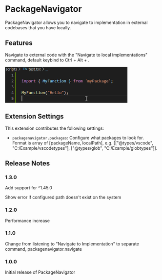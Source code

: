# PackageNavigator

PackageNavigator allows you to navigate to implementation in external codebases that you have locally.

## Features

Navigate to external code with the "Navigate to local implementations" command, default keybind to Ctrl + Alt + .

![navigate](https://raw.githubusercontent.com/AffeJonsson/PackageNavigator/develop/packagenavigator/packagenavigator.gif)

## Extension Settings

This extension contributes the following settings:

* `packagenavigator.packages`: Configure what packages to look for. Format is array of [packageName, localPath], e.g. [["@types/vscode", "C:/Example/vscodetypes"], ["@types/glob", "C:/Example/globtypes"]].

## Release Notes

### 1.3.0

Add support for ^1.45.0

Show error if configured path doesn't exist on the system

### 1.2.0

Performance increase

### 1.1.0

Change from listening to "Navigate to Implementation" to separate command, packagenavigator.navigate

### 1.0.0

Initial release of PackageNavigator
